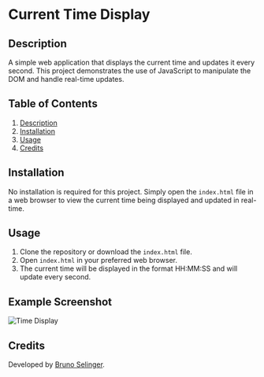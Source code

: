 # Current Time Display

## Description

A simple web application that displays the current time and updates it every second. This project demonstrates the use of JavaScript to manipulate the DOM and handle real-time updates.

## Table of Contents

1. [Description](#description)
2. [Installation](#installation)
3. [Usage](#usage)
4. [Credits](#credits)

## Installation

No installation is required for this project. Simply open the `index.html` file in a web browser to view the current time being displayed and updated in real-time.

## Usage

1. Clone the repository or download the `index.html` file.
2. Open `index.html` in your preferred web browser.
3. The current time will be displayed in the format HH:MM:SS and will update every second.

## Example Screenshot

![Time Display](screenshots/time_display.png)

## Credits

Developed by [Bruno Selinger](https://github.com/BrunoCasagrandeSelinger).
